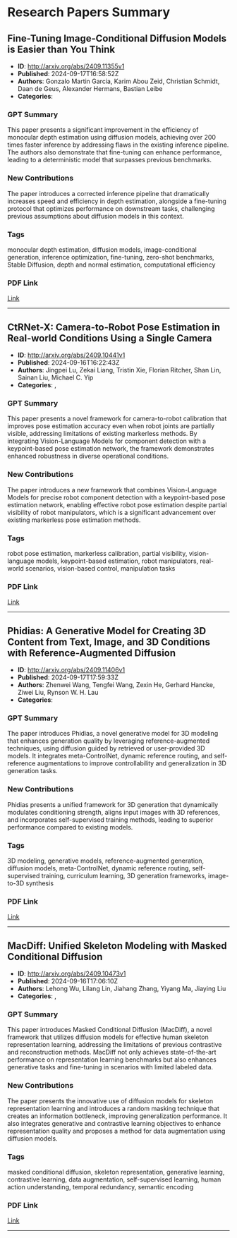 # Research Papers Summary

## Fine-Tuning Image-Conditional Diffusion Models is Easier than You Think

- **ID**: http://arxiv.org/abs/2409.11355v1
- **Published**: 2024-09-17T16:58:52Z
- **Authors**: Gonzalo Martin Garcia, Karim Abou Zeid, Christian Schmidt, Daan de Geus, Alexander Hermans, Bastian Leibe
- **Categories**: 

### GPT Summary
This paper presents a significant improvement in the efficiency of monocular depth estimation using diffusion models, achieving over 200 times faster inference by addressing flaws in the existing inference pipeline. The authors also demonstrate that fine-tuning can enhance performance, leading to a deterministic model that surpasses previous benchmarks.

### New Contributions
The paper introduces a corrected inference pipeline that dramatically increases speed and efficiency in depth estimation, alongside a fine-tuning protocol that optimizes performance on downstream tasks, challenging previous assumptions about diffusion models in this context.

### Tags
monocular depth estimation, diffusion models, image-conditional generation, inference optimization, fine-tuning, zero-shot benchmarks, Stable Diffusion, depth and normal estimation, computational efficiency

### PDF Link
[Link](http://arxiv.org/abs/2409.11355v1)

---

## CtRNet-X: Camera-to-Robot Pose Estimation in Real-world Conditions Using  a Single Camera

- **ID**: http://arxiv.org/abs/2409.10441v1
- **Published**: 2024-09-16T16:22:43Z
- **Authors**: Jingpei Lu, Zekai Liang, Tristin Xie, Florian Ritcher, Shan Lin, Sainan Liu, Michael C. Yip
- **Categories**: , 

### GPT Summary
This paper presents a novel framework for camera-to-robot calibration that improves pose estimation accuracy even when robot joints are partially visible, addressing limitations of existing markerless methods. By integrating Vision-Language Models for component detection with a keypoint-based pose estimation network, the framework demonstrates enhanced robustness in diverse operational conditions.

### New Contributions
The paper introduces a new framework that combines Vision-Language Models for precise robot component detection with a keypoint-based pose estimation network, enabling effective robot pose estimation despite partial visibility of robot manipulators, which is a significant advancement over existing markerless pose estimation methods.

### Tags
robot pose estimation, markerless calibration, partial visibility, vision-language models, keypoint-based estimation, robot manipulators, real-world scenarios, vision-based control, manipulation tasks

### PDF Link
[Link](http://arxiv.org/abs/2409.10441v1)

---

## Phidias: A Generative Model for Creating 3D Content from Text, Image,  and 3D Conditions with Reference-Augmented Diffusion

- **ID**: http://arxiv.org/abs/2409.11406v1
- **Published**: 2024-09-17T17:59:33Z
- **Authors**: Zhenwei Wang, Tengfei Wang, Zexin He, Gerhard Hancke, Ziwei Liu, Rynson W. H. Lau
- **Categories**: 

### GPT Summary
The paper introduces Phidias, a novel generative model for 3D modeling that enhances generation quality by leveraging reference-augmented techniques, using diffusion guided by retrieved or user-provided 3D models. It integrates meta-ControlNet, dynamic reference routing, and self-reference augmentations to improve controllability and generalization in 3D generation tasks.

### New Contributions
Phidias presents a unified framework for 3D generation that dynamically modulates conditioning strength, aligns input images with 3D references, and incorporates self-supervised training methods, leading to superior performance compared to existing models.

### Tags
3D modeling, generative models, reference-augmented generation, diffusion models, meta-ControlNet, dynamic reference routing, self-supervised training, curriculum learning, 3D generation frameworks, image-to-3D synthesis

### PDF Link
[Link](http://arxiv.org/abs/2409.11406v1)

---

## MacDiff: Unified Skeleton Modeling with Masked Conditional Diffusion

- **ID**: http://arxiv.org/abs/2409.10473v1
- **Published**: 2024-09-16T17:06:10Z
- **Authors**: Lehong Wu, Lilang Lin, Jiahang Zhang, Yiyang Ma, Jiaying Liu
- **Categories**: , 

### GPT Summary
This paper introduces Masked Conditional Diffusion (MacDiff), a novel framework that utilizes diffusion models for effective human skeleton representation learning, addressing the limitations of previous contrastive and reconstruction methods. MacDiff not only achieves state-of-the-art performance on representation learning benchmarks but also enhances generative tasks and fine-tuning in scenarios with limited labeled data.

### New Contributions
The paper presents the innovative use of diffusion models for skeleton representation learning and introduces a random masking technique that creates an information bottleneck, improving generalization performance. It also integrates generative and contrastive learning objectives to enhance representation quality and proposes a method for data augmentation using diffusion models.

### Tags
masked conditional diffusion, skeleton representation, generative learning, contrastive learning, data augmentation, self-supervised learning, human action understanding, temporal redundancy, semantic encoding

### PDF Link
[Link](http://arxiv.org/abs/2409.10473v1)

---

